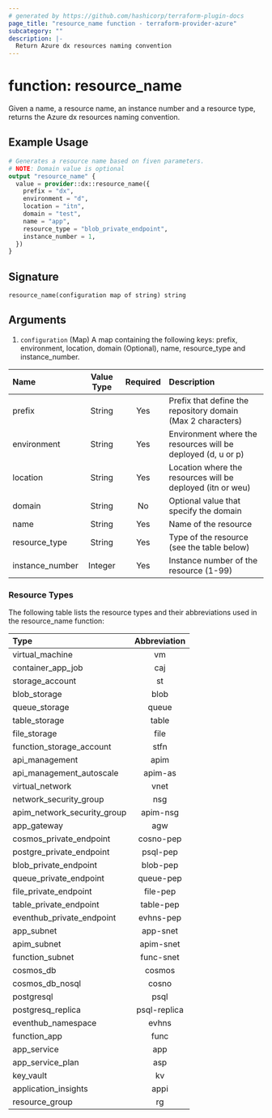 ```yaml
---
# generated by https://github.com/hashicorp/terraform-plugin-docs
page_title: "resource_name function - terraform-provider-azure"
subcategory: ""
description: |-
  Return Azure dx resources naming convention
---
```


# function: resource_name

Given a name, a resource name, an instance number and a resource type, returns the Azure dx resources naming convention.

## Example Usage

```terraform
# Generates a resource name based on fiven parameters.
# NOTE: Domain value is optional
output "resource_name" {
  value = provider::dx::resource_name({
    prefix = "dx",
    environment = "d",
    location = "itn",
    domain = "test",
    name = "app",
    resource_type = "blob_private_endpoint",
    instance_number = 1,
  })
}
```

## Signature

<!-- signature generated by tfplugindocs -->
```text
resource_name(configuration map of string) string
```

## Arguments

<!-- arguments generated by tfplugindocs -->
1. `configuration` (Map) A map containing the following keys: prefix, environment, location, domain (Optional), name, resource_type and instance_number.

|Name|Value Type|Required|Description|
|:---|:---:|:---:|:---|
|prefix|String|Yes|Prefix that define the repository domain (Max 2 characters)|
|environment|String|Yes|Environment where the resources will be deployed (d, u or p)|
|location|String|Yes|Location where the resources will be deployed (itn or weu)|
|domain|String|No|Optional value that specify the domain|
|name|String|Yes|Name of the resource|
|resource_type|String|Yes|Type of the resource (see the table below)|
|instance_number|Integer|Yes|Instance number of the resource (1-99)|

### Resource Types

The following table lists the resource types and their abbreviations used in the resource_name function:

|Type|Abbreviation|
|:---|:---:|
|virtual_machine|vm|
|container_app_job|caj|
|storage_account|st|
|blob_storage|blob|
|queue_storage|queue|
|table_storage|table|
|file_storage|file|
|function_storage_account|stfn|
|api_management|apim|
|api_management_autoscale|apim-as|
|virtual_network|vnet|
|network_security_group|nsg|
|apim_network_security_group|apim-nsg|
|app_gateway|agw|
|cosmos_private_endpoint|cosno-pep|
|postgre_private_endpoint|psql-pep|
|blob_private_endpoint|blob-pep|
|queue_private_endpoint|queue-pep|
|file_private_endpoint|file-pep|
|table_private_endpoint|table-pep|
|eventhub_private_endpoint|evhns-pep|
|app_subnet|app-snet|
|apim_subnet|apim-snet|
|function_subnet|func-snet|
|cosmos_db|cosmos|
|cosmos_db_nosql|cosno|
|postgresql|psql|
|postgresq_replica|psql-replica|
|eventhub_namespace|evhns|
|function_app|func|
|app_service|app|
|app_service_plan|asp|
|key_vault|kv|
|application_insights|appi|
|resource_group|rg|